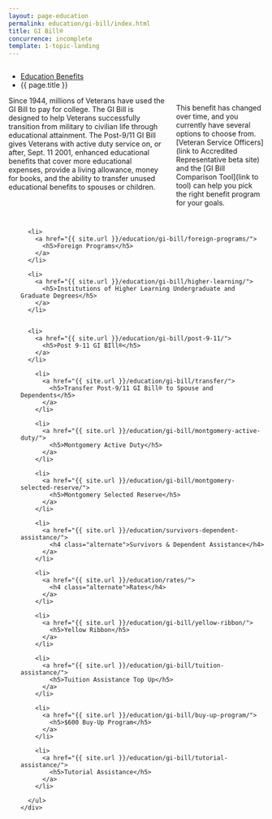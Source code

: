 ```yaml
---
layout: page-education
permalink: education/gi-bill/index.html
title: GI Bill®
concurrence: incomplete
template: 1-topic-landing
---
```


<div class="splash" markdown="0">
<div class="row" markdown="0">
<div class="small-12 columns" markdown="0">

<ul class="breadcrumbs" role="menubar" aria-label="Primary">
<li class="parent"><a href="{{ site.url }}/education/">Education Benefits</a></li>
<li class="active">{{ page.title }}</li>
</ul>

</div>
</div>
</div>

<div class="main" role="main" markdown="0">

<div class="section one" markdown="0">
<div class="primary" markdown="0">
<div class="row" markdown="0">
<div class="small-12 columns" markdown="1">
Since 1944, millions of Veterans have used the GI Bill to pay for college. The GI Bill is designed to help Veterans successfully transition from military to civilian life through educational attainment.  The Post-9/11 GI Bill gives Veterans with active duty service on, or after, Sept. 11 2001, enhanced educational benefits that cover more educational expenses, provide a living allowance, money for books, and the ability to transfer unused educational benefits to spouses or children.

This benefit has changed over time, and you currently have several options to choose from. [Veteran Service Officers](link to Accredited Representative beta site) and the [GI Bill Comparison Tool](link to tool) can help you pick the right benefit program for your goals.
</div>
</div>
</div>
</div>

<div class="navigation">
  <div class="row">
    <div class="small-12 columns">
      <ul class="small-block-grid-1 medium-block-grid-3 cards small">

      <li>
        <a href="{{ site.url }}/education/gi-bill/foreign-programs/">
          <h5>Foreign Programs</h5>
        </a>
      </li>

      <li>
        <a href="{{ site.url }}/education/gi-bill/higher-learning/">
          <h5>Institutions of Higher Learning Undergraduate and Graduate Degrees</h5>
        </a>
      </li>


      <li>
        <a href="{{ site.url }}/education/gi-bill/post-9-11/">
          <h5>Post 9-11 GI BIll®</h5>
        </a>
      </li>

        <li>
          <a href="{{ site.url }}/education/gi-bill/transfer/">
            <h5>Transfer Post-9/11 GI Bill® to Spouse and Dependents</h5>
          </a>
        </li>    

        <li>
          <a href="{{ site.url }}/education/gi-bill/montgomery-active-duty/">
            <h5>Montgomery Active Duty</h5>
          </a>
        </li>

        <li>
          <a href="{{ site.url }}/education/gi-bill/montgomery-selected-reserve/">
            <h5>Montgomery Selected Reserve</h5>
          </a>
        </li>

        <li>
          <a href="{{ site.url }}/education/survivors-dependent-assistance/">
            <h4 class="alternate">Survivors & Dependent Assistance</h4>
          </a>
        </li>

        <li>
          <a href="{{ site.url }}/education/rates/">
            <h4 class="alternate">Rates</h4>
          </a>
        </li>

        <li>
          <a href="{{ site.url }}/education/gi-bill/yellow-ribbon/">
            <h5>Yellow Ribbon</h5>
          </a>
        </li>

        <li>
          <a href="{{ site.url }}/education/gi-bill/tuition-assistance/">
            <h5>Tuition Assistance Top Up</h5>
          </a>
        </li>

        <li>
          <a href="{{ site.url }}/education/gi-bill/buy-up-program/">
            <h5>$600 Buy-Up Program</h5>
          </a>
        </li>

        <li>
          <a href="{{ site.url }}/education/gi-bill/tutorial-assistance/">
            <h5>Tutorial Assistance</h5>
          </a>
        </li>

      </ul>
    </div>
  </div>
</div>
